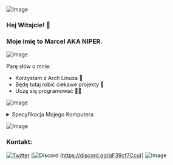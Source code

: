 ![Image](https://raw.githubusercontent.com/catppuccin/catppuccin/main/assets/palette/macchiato.png)
### Hej Witajcie! 👋
### Moje imię to Marcel AKA NIPER.
![Image](https://raw.githubusercontent.com/catppuccin/catppuccin/main/assets/palette/macchiato.png)

<!--
**NIPER/NIPER** is a ✨ _special_ ✨ repository because its `README.md` (this file) appears on your GitHub profile.

:
-->
Parę słów o mnie:

-  Korzystam z Arch Linuxa 🐧
-  Będę tutaj robić ciekawe projekty 🌺 
-  Uczę się programować 🧑‍💻

![Image](https://raw.githubusercontent.com/catppuccin/catppuccin/main/assets/palette/macchiato.png)
<details>
  <summary>Specyfikacja Mojego Komputera</summary>
     • CPU: Intel Core i7-4770S<br>
     • Memory: 24 GB DDR3/DDR3L<br>
     • GPU: NVIDIA Geforce GTX 1050Ti <br>
     • Disk: 256 GB SSD
</details>

![Image](https://raw.githubusercontent.com/catppuccin/catppuccin/main/assets/palette/macchiato.png)
### Kontakt:
[![Twitter](https://img.shields.io/badge/Twitter-1DA1F2?style=for-the-badge&logo=twitter&logoColor=FFFFFF&labelColor=1DA1F2)](https://twitter.com/NIPERR0)
[![Discord](https://dcbadge.vercel.app/api/server/INVITEID) (https://discord.gg/qF39cf7Ccu)]
![Image](https://raw.githubusercontent.com/catppuccin/catppuccin/main/assets/palette/macchiato.png)
